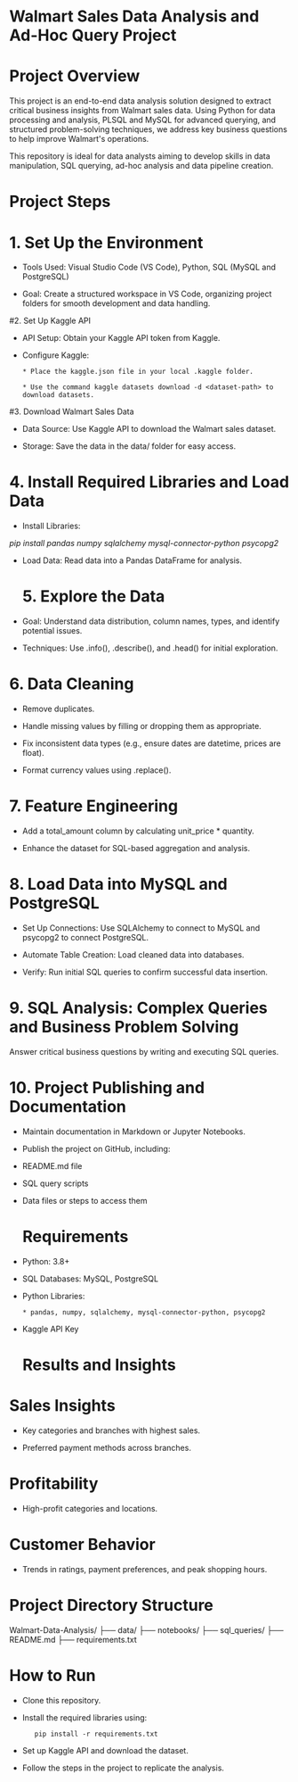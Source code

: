 # Walmart Sales Data Analysis and Ad-Hoc Query Project
# Project Overview

This project is an end-to-end data analysis solution designed to extract critical business insights from Walmart sales data. Using Python for data processing and analysis, PLSQL and MySQL for advanced querying, and structured problem-solving techniques, we address key business questions to help improve Walmart's operations.

This repository is ideal for data analysts aiming to develop skills in data manipulation, SQL querying, ad-hoc analysis and data pipeline creation.

# Project Steps

# 1. Set Up the Environment

* Tools Used: Visual Studio Code (VS Code), Python, SQL (MySQL and PostgreSQL)

* Goal: Create a structured workspace in VS Code, organizing project folders for smooth development and data handling.

#2. Set Up Kaggle API

* API Setup: Obtain your Kaggle API token from Kaggle.

* Configure Kaggle:

      * Place the kaggle.json file in your local .kaggle folder.

      * Use the command kaggle datasets download -d <dataset-path> to download datasets.

#3. Download Walmart Sales Data

* Data Source: Use Kaggle API to download the Walmart sales dataset.

* Storage: Save the data in the data/ folder for easy access.

# 4. Install Required Libraries and Load Data

* Install Libraries:

*pip install pandas numpy sqlalchemy mysql-connector-python psycopg2*

* Load Data: Read data into a Pandas DataFrame for analysis.

  # 5. Explore the Data

* Goal: Understand data distribution, column names, types, and identify potential issues.

* Techniques: Use .info(), .describe(), and .head() for initial exploration.

# 6. Data Cleaning

* Remove duplicates.

* Handle missing values by filling or dropping them as appropriate.

* Fix inconsistent data types (e.g., ensure dates are datetime, prices are float).

* Format currency values using .replace().

# 7. Feature Engineering

* Add a total_amount column by calculating unit_price * quantity.

* Enhance the dataset for SQL-based aggregation and analysis.

# 8. Load Data into MySQL and PostgreSQL

* Set Up Connections: Use SQLAlchemy to connect to MySQL and psycopg2 to connect PostgreSQL.

* Automate Table Creation: Load cleaned data into databases.

* Verify: Run initial SQL queries to confirm successful data insertion.

# 9. SQL Analysis: Complex Queries and Business Problem Solving

Answer critical business questions by writing and executing SQL queries.

# 10. Project Publishing and Documentation

* Maintain documentation in Markdown or Jupyter Notebooks.

* Publish the project on GitHub, including:

* README.md file

* SQL query scripts

* Data files or steps to access them

  # Requirements

* Python: 3.8+

* SQL Databases: MySQL, PostgreSQL

* Python Libraries:

      * pandas, numpy, sqlalchemy, mysql-connector-python, psycopg2

* Kaggle API Key

  # Results and Insights

# Sales Insights

* Key categories and branches with highest sales.

* Preferred payment methods across branches.

# Profitability

* High-profit categories and locations.

# Customer Behavior

* Trends in ratings, payment preferences, and peak shopping hours.

# Project Directory Structure
Walmart-Data-Analysis/
├── data/
├── notebooks/
├── sql_queries/
├── README.md
├── requirements.txt

# How to Run

* Clone this repository.

* Install the required libraries using:

         pip install -r requirements.txt

* Set up Kaggle API and download the dataset.

* Follow the steps in the project to replicate the analysis.  



